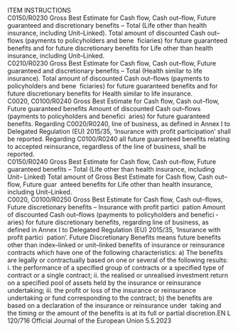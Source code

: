  
ITEM  INSTRUCTIONS  
C0150/R0230  Gross Best Estimate for Cash 
flow, Cash out–flow, Future 
guaranteed and discretionary 
benefits – Total (Life other 
than health insurance, 
including Unit–Linked).  Total amount of discounted Cash out–flows (payments to policyholders and bene ­
ficiaries) for future guaranteed benefits and for future discretionary benefits for 
Life other than health insurance, including Unit–Linked.  
C0210/R0230  Gross Best Estimate for Cash 
flow, Cash out–flow, Future 
guaranteed and discretionary 
benefits – Total (Health similar 
to life insurance).  Total amount of discounted Cash out–flows (payments to policyholders and bene ­
ficiaries) for future guaranteed benefits and for future discretionary benefits for 
Health similar to life insurance.  
C0020, 
C0100/R0240  Gross Best Estimate for Cash 
flow, Cash out–flow, Future 
guaranteed benefits  Amount of discounted Cash out–flows (payments to policyholders and benefici ­
aries) for future guaranteed benefits. Regarding C0020/R0240, line of business, as 
defined in Annex I to Delegated Regulation (EU) 2015/35, ‘Insurance with profit 
participation’ shall be reported. Regarding C0100/R0240 all future guaranteed 
benefits relating to accepted reinsurance, regardless of the line of business, shall 
be reported.  
C0150/R0240  Gross Best Estimate for Cash 
flow, Cash out–flow, Future 
guaranteed benefits – Total 
(Life other than health 
insurance, including Unit– 
Linked)  Total amount of Gross Best Estimate for Cash flow, Cash out–flow, Future guar ­
anteed benefits for Life other than health insurance, including Unit–Linked.  
C0020, 
C0100/R0250  Gross Best Estimate for Cash 
flow, Cash out–flows, Future 
discretionary benefits – 
Insurance with profit partici ­
pation  Amount of discounted Cash out–flows (payments to policyholders and benefici ­
aries) for future discretionary benefits, regarding line of business, as defined in 
Annex I to Delegated Regulation (EU) 2015/35, ‘Insurance with profit partici ­
pation’. 
Future Discretionary Benefits means future benefits other than index–linked or 
unit–linked benefits of insurance or reinsurance contracts which have one of the 
following characteristics: 
a) The benefits are legally or contractually based on one or several of the 
following results: 
i. the performance of a specified group of contracts or a specified type of 
contract or a single contract; 
ii. the realised or unrealised investment return on a specified pool of assets 
held by the insurance or reinsurance undertaking; 
iii. the profit or loss of the insurance or reinsurance undertaking or fund 
corresponding to the contract; 
b) the benefits are based on a declaration of the insurance or reinsurance under ­
taking and the timing or the amount of the benefits is at its full or partial 
discretion.EN  L 120/716 Official Journal of the European Union 5.5.2023